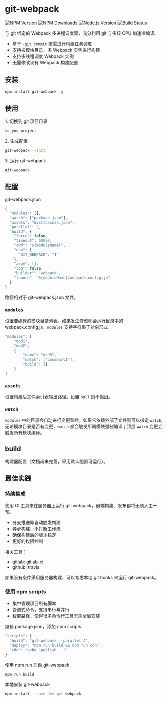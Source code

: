 # git-webpack

[![NPM Version][npm-image]][npm-url]
[![NPM Downloads][downloads-image]][downloads-url]
[![Node.js Version][node-version-image]][node-version-url]
[![Build Status][travis-ci-image]][travis-ci-url]

与 git 绑定的 Webpack 多进程调度器，充分利用 git 与多核 CPU 加速冷编译。

* 基于 `·git commit` 按需进行构建任务调度
* 支持按模块目录、多 Webpack 实例进行构建
* 支持多线程调度 Webpack 实例
* 无需修改现有 Webpack 构建配置

## 安装

```bash
npm install git-webpack -g
```

## 使用

1\. 切换到 git 项目目录

```bash
cd you-project
```

2\. 生成配置

```bash
git-webpack --init
```

3\. 运行 git-webpack

```bash
git-webpack
```

## 配置

git-webpack.json

```javascript
{
  "modules": [],
  "watch": ["package.json"],
  "assets": "dist/assets.json",
  "parallel": 2,
  "build": {
    "force": false,
    "timeout": 60000,
    "cwd": "${moduleName}",
    "env": {
      "GIT_WEBPACK": "1"
    },
    "argv": [],
    "log": false,
    "builder": "webpack",
    "launch": "${moduleName}/webpack.config.js"
  }
}
```

路径相对于 git-webpack.json 文件。

### `modules`

设置要编译的模块目录列表。如果发生修改则会运行目录中的 webpack.config.js，`modules` 支持字符串于对象形式：

```javascript 
"modules": [
    "mod1",
    "mod2",
    {
        "name": "mod3",
        "watch": ["common/v1"],
        "build": {}
    }
]
```

### `assets`

设置构建后文件索引表输出路径。设置 `null` 则不输出。

### `watch`

`modules` 中的目录会自动进行变更监控，如果它依赖外部了文件则可以指定 `watch`,无论模块目录是否有变更，`watch` 都会触发所属模块强制编译；顶层 `watch` 变更会触发所有模块编译。

## build

构建器配置（文档尚未完善，采用默认配置可运行）。

## 最佳实践

### 持续集成

使用 CI 工具来在服务器上运行 git-webpack，前端构建、发布都将无须人工干预。

* 分支推送即自动触发构建
* 异步构建，不打断工作流
* 确保构建后的版本稳定
* 更好的权限控制

相关工具：

* gitlab: gitlab-ci
* github: travis

如果没有条件采用服务器构建，可以考虑本地 git hooks 来运行 git-webpack。

### 使用 npm scripts

* 集中管理项目所有脚本
* 管道式命令，支持串行与并行
* 智能路径，使得很多命令行工具无需全局安装

编辑 package.json，添加 npm scripts

```javascript
"scripts": {
  "build": "git-webpack --parallel 4",
  "deploy": "npm run build && npm run cdn",
  "cdn": "echo 'publish...'"
}
```

使用 npm run 启动 git-webpack

```bash
npm run build
```

本地安装 git-webpack

```bash
npm install --save-dev git-webpack
```


[npm-image]: https://img.shields.io/npm/v/git-webpack.svg
[npm-url]: https://npmjs.org/package/git-webpack
[node-version-image]: https://img.shields.io/node/v/git-webpack.svg
[node-version-url]: http://nodejs.org/download/
[downloads-image]: https://img.shields.io/npm/dm/git-webpack.svg
[downloads-url]: https://npmjs.org/package/git-webpack
[travis-ci-image]: https://travis-ci.org/aui/git-webpack.svg?branch=master
[travis-ci-url]: https://travis-ci.org/aui/git-webpack
